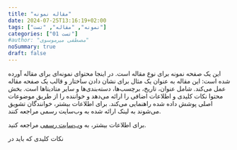 ```yaml
---
title: "مقاله نمونه"
date: 2024-07-25T13:16:19+02:00
tags: ["نمونه", "مقاله", "تست"]
categories: ["تست 01"]
#author: "مصطفی میرموسوی"
noSummary: true
draft: false
---
```

این یک صفحه نمونه برای نوع مقاله است. در اینجا محتوای نمونه‌ای برای مقاله آورده شده است: این مقاله به عنوان یک مثال برای نشان دادن ساختار و قالب یک صفحه مقاله عمل می‌کند. شامل عنوان، تاریخ، برچسب‌ها، دسته‌بندی‌ها و سایر متادیتاها است. بخش محتوا نکات کلیدی و اطلاعات اضافی را ارائه می‌دهد و خواننده را از طریق موضوعات اصلی پوشش داده شده راهنمایی می‌کند. برای اطلاعات بیشتر، خوانندگان تشویق می‌شوند به لینک ارائه شده به وب‌سایت رسمی مراجعه کنند.

برای اطلاعات بیشتر، به [وب‌سایت رسمی](https://mirmousavi.com) مراجعه کنید.

نکات کلیدی که باید در
